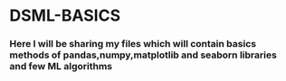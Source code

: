 # DSML-BASICS

### Here I will be sharing my files which will contain basics methods of pandas,numpy,matplotlib and seaborn libraries and few ML algorithms 
